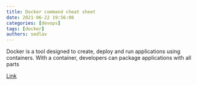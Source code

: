 ```yaml
---
title: Docker command cheat sheet
date: 2021-06-22 19:56:08
categories: [devops]
tags: [docker]
authors: sedlav
---
```


Docker is a tool designed to create, deploy and run applications using containers. With a container, developers can package applications with all parts

[Link](https://www.faqforge.com/linux/docker-command-cheat-sheet/)
